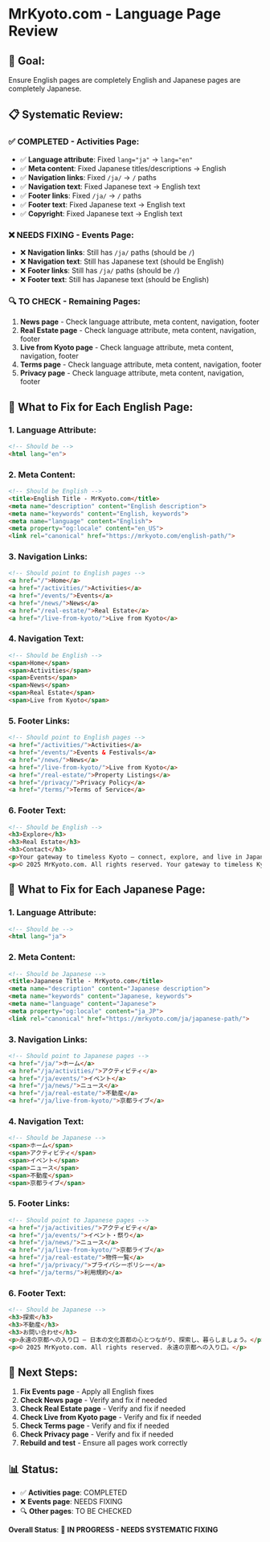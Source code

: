# MrKyoto.com - Language Page Review

## 🎯 **Goal:**
Ensure English pages are completely English and Japanese pages are completely Japanese.

## 📋 **Systematic Review:**

### **✅ COMPLETED - Activities Page:**
- ✅ **Language attribute**: Fixed `lang="ja"` → `lang="en"`
- ✅ **Meta content**: Fixed Japanese titles/descriptions → English
- ✅ **Navigation links**: Fixed `/ja/` → `/` paths
- ✅ **Navigation text**: Fixed Japanese text → English text
- ✅ **Footer links**: Fixed `/ja/` → `/` paths
- ✅ **Footer text**: Fixed Japanese text → English text
- ✅ **Copyright**: Fixed Japanese text → English text

### **❌ NEEDS FIXING - Events Page:**
- ❌ **Navigation links**: Still has `/ja/` paths (should be `/`)
- ❌ **Navigation text**: Still has Japanese text (should be English)
- ❌ **Footer links**: Still has `/ja/` paths (should be `/`)
- ❌ **Footer text**: Still has Japanese text (should be English)

### **🔍 TO CHECK - Remaining Pages:**
1. **News page** - Check language attribute, meta content, navigation, footer
2. **Real Estate page** - Check language attribute, meta content, navigation, footer
3. **Live from Kyoto page** - Check language attribute, meta content, navigation, footer
4. **Terms page** - Check language attribute, meta content, navigation, footer
5. **Privacy page** - Check language attribute, meta content, navigation, footer

## 🔧 **What to Fix for Each English Page:**

### **1. Language Attribute:**
```html
<!-- Should be -->
<html lang="en">
```

### **2. Meta Content:**
```html
<!-- Should be English -->
<title>English Title - MrKyoto.com</title>
<meta name="description" content="English description">
<meta name="keywords" content="English, keywords">
<meta name="language" content="English">
<meta property="og:locale" content="en_US">
<link rel="canonical" href="https://mrkyoto.com/english-path/">
```

### **3. Navigation Links:**
```html
<!-- Should point to English pages -->
<a href="/">Home</a>
<a href="/activities/">Activities</a>
<a href="/events/">Events</a>
<a href="/news/">News</a>
<a href="/real-estate/">Real Estate</a>
<a href="/live-from-kyoto/">Live from Kyoto</a>
```

### **4. Navigation Text:**
```html
<!-- Should be English -->
<span>Home</span>
<span>Activities</span>
<span>Events</span>
<span>News</span>
<span>Real Estate</span>
<span>Live from Kyoto</span>
```

### **5. Footer Links:**
```html
<!-- Should point to English pages -->
<a href="/activities/">Activities</a>
<a href="/events/">Events & Festivals</a>
<a href="/news/">News</a>
<a href="/live-from-kyoto/">Live from Kyoto</a>
<a href="/real-estate/">Property Listings</a>
<a href="/privacy/">Privacy Policy</a>
<a href="/terms/">Terms of Service</a>
```

### **6. Footer Text:**
```html
<!-- Should be English -->
<h3>Explore</h3>
<h3>Real Estate</h3>
<h3>Contact</h3>
<p>Your gateway to timeless Kyoto — connect, explore, and live in Japan's cultural capital.</p>
<p>© 2025 MrKyoto.com. All rights reserved. Your gateway to timeless Kyoto.</p>
```

## 🔧 **What to Fix for Each Japanese Page:**

### **1. Language Attribute:**
```html
<!-- Should be -->
<html lang="ja">
```

### **2. Meta Content:**
```html
<!-- Should be Japanese -->
<title>Japanese Title - MrKyoto.com</title>
<meta name="description" content="Japanese description">
<meta name="keywords" content="Japanese, keywords">
<meta name="language" content="Japanese">
<meta property="og:locale" content="ja_JP">
<link rel="canonical" href="https://mrkyoto.com/ja/japanese-path/">
```

### **3. Navigation Links:**
```html
<!-- Should point to Japanese pages -->
<a href="/ja/">ホーム</a>
<a href="/ja/activities/">アクティビティ</a>
<a href="/ja/events/">イベント</a>
<a href="/ja/news/">ニュース</a>
<a href="/ja/real-estate/">不動産</a>
<a href="/ja/live-from-kyoto/">京都ライブ</a>
```

### **4. Navigation Text:**
```html
<!-- Should be Japanese -->
<span>ホーム</span>
<span>アクティビティ</span>
<span>イベント</span>
<span>ニュース</span>
<span>不動産</span>
<span>京都ライブ</span>
```

### **5. Footer Links:**
```html
<!-- Should point to Japanese pages -->
<a href="/ja/activities/">アクティビティ</a>
<a href="/ja/events/">イベント・祭り</a>
<a href="/ja/news/">ニュース</a>
<a href="/ja/live-from-kyoto/">京都ライブ</a>
<a href="/ja/real-estate/">物件一覧</a>
<a href="/ja/privacy/">プライバシーポリシー</a>
<a href="/ja/terms/">利用規約</a>
```

### **6. Footer Text:**
```html
<!-- Should be Japanese -->
<h3>探索</h3>
<h3>不動産</h3>
<h3>お問い合わせ</h3>
<p>永遠の京都への入り口 — 日本の文化首都の心とつながり、探索し、暮らしましょう。</p>
<p>© 2025 MrKyoto.com. All rights reserved. 永遠の京都への入り口。</p>
```

## 🎯 **Next Steps:**

1. **Fix Events page** - Apply all English fixes
2. **Check News page** - Verify and fix if needed
3. **Check Real Estate page** - Verify and fix if needed
4. **Check Live from Kyoto page** - Verify and fix if needed
5. **Check Terms page** - Verify and fix if needed
6. **Check Privacy page** - Verify and fix if needed
7. **Rebuild and test** - Ensure all pages work correctly

## 📊 **Status:**
- ✅ **Activities page**: COMPLETED
- ❌ **Events page**: NEEDS FIXING
- 🔍 **Other pages**: TO BE CHECKED

**Overall Status**: 🔧 **IN PROGRESS - NEEDS SYSTEMATIC FIXING** 